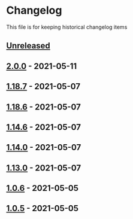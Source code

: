 # Changelog

This file is for keeping historical changelog items

## [Unreleased]

## [2.0.0] - 2021-05-11

## [1.18.7] - 2021-05-07

## [1.18.6] - 2021-05-07

## [1.14.6] - 2021-05-07

## [1.14.0] - 2021-05-07

## [1.13.0] - 2021-05-07

## [1.0.6] - 2021-05-05

## [1.0.5] - 2021-05-05

[Unreleased]: https://github.com/huseyinbabal/git-flow-gh-actions/compare/2.0.0...HEAD

[2.0.0]: https://github.com/huseyinbabal/git-flow-gh-actions/compare/1.18.7...2.0.0

[1.18.7]: https://github.com/huseyinbabal/git-flow-gh-actions/compare/1.18.6...1.18.7

[1.18.6]: https://github.com/huseyinbabal/git-flow-gh-actions/compare/1.14.6...1.18.6

[1.14.6]: https://github.com/huseyinbabal/git-flow-gh-actions/compare/1.14.0...1.14.6

[1.14.0]: https://github.com/huseyinbabal/git-flow-gh-actions/compare/1.13.0...1.14.0

[1.13.0]: https://github.com/huseyinbabal/git-flow-gh-actions/compare/1.0.6...1.13.0

[1.0.6]: https://github.com/huseyinbabal/git-flow-gh-actions/compare/1.0.5...1.0.6

[1.0.5]: https://github.com/huseyinbabal/git-flow-gh-actions/compare/289d4d3ab5d970dac784b59e2901918519b04c78...1.0.5
